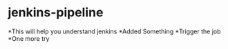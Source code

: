 # jenkins-pipeline
*This will help you understand jenkins 
*Added Something
*Trigger the job
*One more try
